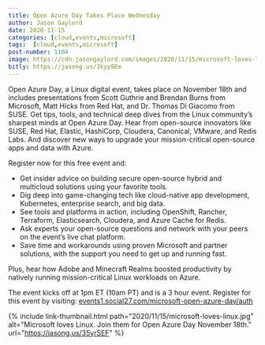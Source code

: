 ```yaml
---
title: Open Azure Day Takes Place Wednesday
author: Jason Gaylord
date: 2020-11-15
categories: [cloud,events,microsoft]
tags:  [cloud,events,microsoft]
post-number: 1104
image: https://cdn.jasongaylord.com/images/2020/11/15/microsoft-loves-linux.jpg
bitly: https://jasong.us/3kyy9Em
---
```


Open Azure Day, a Linux digital event, takes place on November 18th and includes presentations from Scott Guthrie and Brendan Burns from Microsoft, Matt Hicks from Red Hat, and Dr. Thomas Di Giacomo from SUSE. Get tips, tools, and technical deep dives from the Linux community’s sharpest minds at Open Azure Day. Hear from open-source innovators like SUSE, Red Hat, Elastic, HashiCorp, Cloudera, Canonical, VMware, and Redis Labs. And discover new ways to upgrade your mission-critical open-source apps and data with Azure.

Register now for this free event and:

- Get insider advice on building secure open-source hybrid and multicloud solutions using your favorite tools.
- Dig deep into game-changing tech like cloud-native app development, Kubernetes, enterprise search, and big data.
- See tools and platforms in action, including OpenShift, Rancher, Terraform, Elasticsearch, Cloudera, and Azure Cache for Redis.
- Ask experts your open-source questions and network with your peers on the event’s live chat platform.
- Save time and workarounds using proven Microsoft and partner solutions, with the support you need to get up and running fast.

Plus, hear how Adobe and Minecraft Realms boosted productivity by natively running mission-critical Linux workloads on Azure.

The event kicks off at 1pm ET (10am PT) and is a 3 hour event. Register for this event by visiting: [events1.social27.com/microsoft-open-azure-day/auth](https://jasong.us/35yrSEF)

{% include link-thumbnail.html path="2020/11/15/microsoft-loves-linux.jpg" alt="Microsoft loves Linux. Join them for Open Azure Day November 18th." url="https://jasong.us/35yrSEF" %}